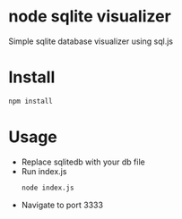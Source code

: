 # node sqlite visualizer
Simple sqlite database visualizer using sql.js

# Install
```bash
npm install
```
# Usage
- Replace sqlitedb with your db file
- Run index.js
  ```bash
  node index.js
  ```
- Navigate to port 3333
